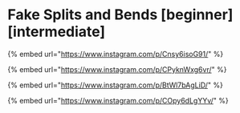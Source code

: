 # Fake Splits and Bends \[beginner] \[intermediate]

{% embed url="https://www.instagram.com/p/Cnsy6isoG91/" %}

{% embed url="https://www.instagram.com/p/CPyknWxg6vr/" %}

{% embed url="https://www.instagram.com/p/BtWl7bAgLiD/" %}

{% embed url="https://www.instagram.com/p/COpy6dLgYYv/" %}
